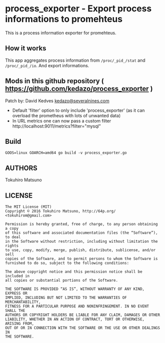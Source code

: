 # process_exporter - Export process informations to promehteus

This is a process information exporter for promehteus.

## How it works

This app aggregates process information from `/proc/_pid_/stat` and `/proc/_pid_/io`. And export informations.

## Mods in this github repository ( https://github.com/kedazo/process_exporter )

Patch by: David Kedves <kedazo@severalnines.com>

- Default 'filter' option to only include 'process_exporter'
  (as it can overload the prometheus with lots of unwanted data)
- In URL metrics one can now pass a custom filter
  http://localhost:9011/metrics?filter="mysql"

## Build

    GOOS=linux GOARCH=amd64 go build -v process_exporter.go

## AUTHORS

Tokuhiro Matsuno

## LICENSE

    The MIT License (MIT)
    Copyright © 2016 Tokuhiro Matsuno, http://64p.org/ <tokuhirom@gmail.com>

    Permission is hereby granted, free of charge, to any person obtaining a copy
    of this software and associated documentation files (the “Software”), to deal
    in the Software without restriction, including without limitation the rights
    to use, copy, modify, merge, publish, distribute, sublicense, and/or sell
    copies of the Software, and to permit persons to whom the Software is
    furnished to do so, subject to the following conditions:

    The above copyright notice and this permission notice shall be included in
    all copies or substantial portions of the Software.

    THE SOFTWARE IS PROVIDED “AS IS”, WITHOUT WARRANTY OF ANY KIND, EXPRESS OR
    IMPLIED, INCLUDING BUT NOT LIMITED TO THE WARRANTIES OF MERCHANTABILITY,
    FITNESS FOR A PARTICULAR PURPOSE AND NONINFRINGEMENT. IN NO EVENT SHALL THE
    AUTHORS OR COPYRIGHT HOLDERS BE LIABLE FOR ANY CLAIM, DAMAGES OR OTHER
    LIABILITY, WHETHER IN AN ACTION OF CONTRACT, TORT OR OTHERWISE, ARISING FROM,
    OUT OF OR IN CONNECTION WITH THE SOFTWARE OR THE USE OR OTHER DEALINGS IN
    THE SOFTWARE.


